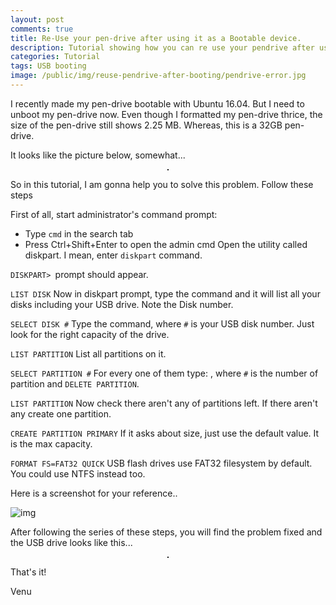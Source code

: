 ```yaml
---
layout: post
comments: true
title: Re-Use your pen-drive after using it as a Bootable device.
description: Tutorial showing how you can re use your pendrive after using it as a bootable device.
categories: Tutorial
tags: USB booting
image: /public/img/reuse-pendrive-after-booting/pendrive-error.jpg
---
```

I recently made my pen-drive bootable with Ubuntu 16.04. But I need to unboot my pen-drive now. Even though I formatted my pen-drive thrice, the size of the pen-drive still shows 2.25 MB. Whereas, this is a 32GB pen-drive.

It looks like the picture below, somewhat...

<p align="center">
  <img title="Pendrive before formatting, after booting" src="/blog/public/img/reuse-pendrive-after-booting/screenshot-21.png" alt="" style="border: 1px solid">
</p>

So in this tutorial, I am gonna help you to solve this problem. Follow these steps

First of all, start administrator's command prompt:

- Type `cmd` in the search tab
- Press Ctrl+Shift+Enter to open the admin cmd
Open the utility called diskpart. I mean, enter `diskpart` command.

`DISKPART> `prompt should appear.

`LIST DISK`
Now in diskpart prompt, type the command and it will list all your disks including your USB drive. Note the Disk number.

`SELECT DISK #`
Type the command, where `#` is your USB disk number. Just look for the right capacity of the drive.

`LIST PARTITION`
List all partitions on it.

`SELECT PARTITION #`
For every one of them type:  , where `#` is the number of partition and `DELETE PARTITION`.

`LIST PARTITION`
Now check there aren't any of partitions left. If there aren't any create one partition.

`CREATE PARTITION PRIMARY`
If it asks about size, just use the default value. It is the max capacity.

`FORMAT FS=FAT32 QUICK`
USB flash drives use FAT32 filesystem by default. You could use NTFS instead too.

Here is a screenshot for your reference..

![img](/blog/public/img/reuse-pendrive-after-booting/screenshot-23.png "Command Prompt Screenshot")

After following the series of these steps, you will find the problem fixed and the USB drive looks like this...

<p align="center">
  <img title="Pendrive after formatting" src="/blog/public/img/reuse-pendrive-after-booting/screenshot-22.png" alt="" style="border: 1px solid">
</p>

That's it!

Venu
